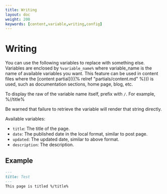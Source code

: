 ```yaml
---
title: Writing
layout: doc
weight: 200
keywords: [content,variable,writing,config]
---
```

# Writing
You can use the following variables to replace with something else. Variables are enclosed by `%variable_name%` where variable_name is the name of available variables you want. This feature can be used in content files where the [content partial]({{% relref "partials/content.md" %}}) is used, such as documentation sections, home page, blog, etc.

To display the raw of the variable name itself, prefix with `/`. For example, %//title%

Be warned that failure to retrieve the variable will render that string directly.

Available variables:
- `title`: The title of the page.
- `date`: The published date in the local format, similar to post page.
- `updated`: The updated date, similar to above format.
- `description`: The description.

## Example
```markdown
---
title: Test
---
This page is titled %/title%
```